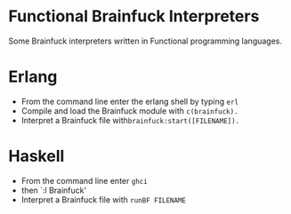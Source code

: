 #  Functional Brainfuck Interpreters

Some Brainfuck interpreters written in Functional programming languages.


# Erlang
-  From the command line enter the erlang shell by typing `erl`
-  Compile and load the Brainfuck module with `c(brainfuck).`
-  Interpret a Brainfuck file with`brainfuck:start([FILENAME]).`

# Haskell
- From the command line enter `ghci`
- then `:l Brainfuck'
- Interpret a Brainfuck file with `runBF FILENAME`
